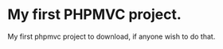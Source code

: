 My first PHPMVC project.
========================
My first phpmvc project to download, if anyone wish to do that.
